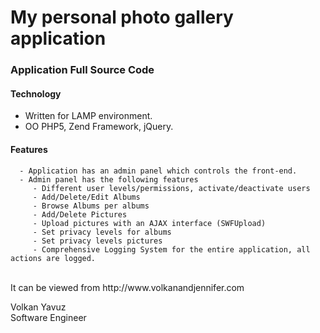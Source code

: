 My personal photo gallery application
=============================================
  
### Application Full Source Code ###
  
#### Technology ####
  - Written for LAMP environment. <br>
  - OO PHP5, Zend Framework, jQuery. <br>
	  
#### Features ####
      - Application has an admin panel which controls the front-end. 
	  - Admin panel has the following features 
	     - Different user levels/permissions, activate/deactivate users 
		 - Add/Delete/Edit Albums 
		 - Browse Albums per albums 
		 - Add/Delete Pictures 
		 - Upload pictures with an AJAX interface (SWFUpload) 
		 - Set privacy levels for albums 
		 - Set privacy levels pictures
		 - Comprehensive Logging System for the entire application, all actions are logged. 

<br>
It can be viewed from http://www.volkanandjennifer.com	<br>
	 
Volkan Yavuz <br>
Software Engineer
		 
